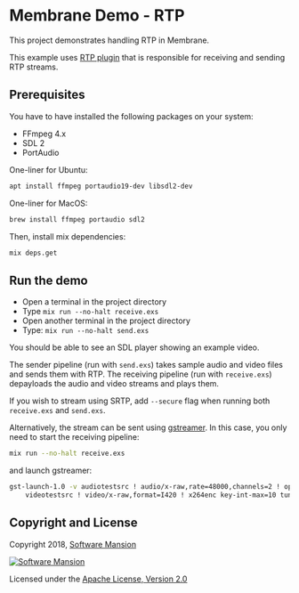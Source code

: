 # Membrane Demo - RTP

This project demonstrates handling RTP in Membrane.

This example uses [RTP plugin](https://github.com/membraneframework/membrane_rtp_plugin) that is responsible for
receiving and sending RTP streams.

## Prerequisites

You have to have installed the following packages on your system:

* FFmpeg 4.x
* SDL 2
* PortAudio

One-liner for Ubuntu:
```bash
apt install ffmpeg portaudio19-dev libsdl2-dev
```
One-liner for MacOS:
```bash
brew install ffmpeg portaudio sdl2
```

Then, install mix dependencies:

```bash
mix deps.get
```

## Run the demo

* Open a terminal in the project directory
* Type `mix run --no-halt receive.exs`
* Open another terminal in the project directory
* Type: `mix run --no-halt send.exs`

You should be able to see an SDL player showing an example video.

The sender pipeline (run with `send.exs`) takes sample audio and video files 
and sends them with RTP.
The receiving pipeline (run with `receive.exs`) depayloads the audio and video streams and plays them.


If you wish to stream using SRTP, add `--secure` flag when running both `receive.exs` and `send.exs`.

Alternatively, the stream can be sent using [gstreamer](https://gstreamer.freedesktop.org/). In this case, you only need to start the receiving pipeline:

```bash
mix run --no-halt receive.exs
```

and launch gstreamer:

```bash
gst-launch-1.0 -v audiotestsrc ! audio/x-raw,rate=48000,channels=2 ! opusenc ! rtpopuspay pt=120 ! udpsink host=127.0.0.1 port=5002\
    videotestsrc ! video/x-raw,format=I420 ! x264enc key-int-max=10 tune=zerolatency ! rtph264pay pt=96 ! udpsink host=127.0.0.1 port=5000
```

## Copyright and License

Copyright 2018, [Software Mansion](https://swmansion.com/?utm_source=git&utm_medium=readme&utm_campaign=membrane)

[![Software Mansion](https://membraneframework.github.io/static/logo/swm_logo_readme.png)](https://swmansion.com/?utm_source=git&utm_medium=readme&utm_campaign=membrane)

Licensed under the [Apache License, Version 2.0](LICENSE)
